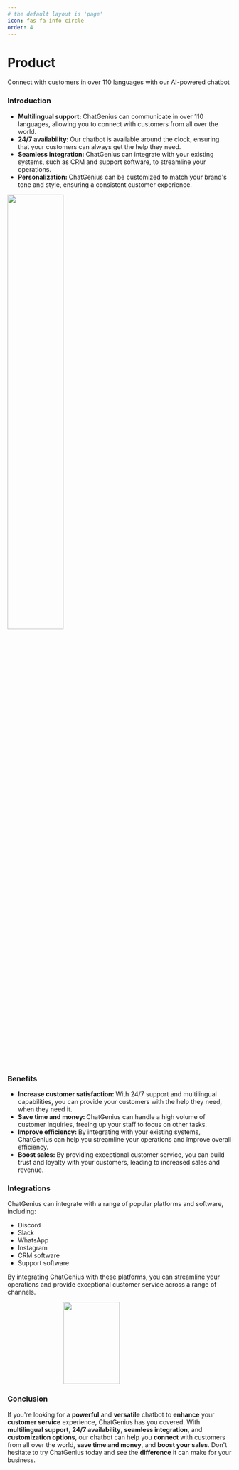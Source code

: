 ```yaml
---
# the default layout is 'page'
icon: fas fa-info-circle
order: 4
---
```


<style>
	.center {
  display: block;
  margin-left: auto;
  margin-right: auto;
  width: 50%;
}
</style>
# Product

Connect with customers in over 110 languages with our AI-powered chatbot

### Introduction

<div class="row justify-content-center investors">
  <ul>
    <li><b>Multilingual support: </b>ChatGenius can communicate in over 110 languages, allowing you to connect with customers from all over the world.</li>
    <li><b>24/7 availability: </b>Our chatbot is available around the clock, ensuring that your customers can always get the help they need.</li>
    <li><b>Seamless integration: </b>ChatGenius can integrate with your existing systems, such as CRM and support software, to streamline your operations.</li>
    <li><b>Personalization: </b>ChatGenius can be customized to match your brand's tone and style, ensuring a consistent customer experience.</li>
  </ul>

  <img src="https://chatgenius.one/static/Gfx/flags-transparent.png" style="width: 50%; margin: auto" data-aos="fade" data-aos-duration="500" data-aos-easing="ease-in" class="aos-init aos-animate">
</div>

### Benefits

<div class="row justify-content-center investors">
  <ul>
    <li><b>Increase customer satisfaction: </b>With 24/7 support and multilingual capabilities, you can provide your customers with the help they need, when they need it.</li>
    <li><b>Save time and money: </b>ChatGenius can handle a high volume of customer inquiries, freeing up your staff to focus on other tasks.</li>
    <li><b>Improve efficiency: </b>By integrating with your existing systems, ChatGenius can help you streamline your operations and improve overall efficiency.</li>
    <li><b>Boost sales: </b>By providing exceptional customer service, you can build trust and loyalty with your customers, leading to increased sales and revenue.</li>
  </ul>
</div>

### Integrations

<div class="justify-content-center investors">
  <p>ChatGenius can integrate with a range of popular platforms and software, including:</p>
  <ul>
    <li>Discord</li>
    <li>Slack</li>
    <li>WhatsApp</li>
    <li>Instagram</li>
    <li>CRM software</li>
    <li>Support software</li>
  </ul>


  <p>By integrating ChatGenius with these platforms, you can streamline your operations and provide exceptional customer service across a range of channels.</p>
  <img width="300px" height="184px" class="center" src="https://chatgenius.one/static/Gfx/integrations.png">
</div>

### Conclusion

<div class="row justify-content-center investors">
  <p>If you're looking for a <b>powerful</b> and <b>versatile</b> chatbot to <b>enhance</b> your <b>customer service</b> experience, ChatGenius has you covered. With <b>multilingual support</b>, <b>24/7 availability</b>, <b>seamless integration</b>, and <b>customization options</b>, our chatbot can help you <b>connect</b> with customers from all over the world, <b>save time and money</b>, and <b>boost your sales</b>. Don't hesitate to try ChatGenius today and see the <b>difference</b> it can make for your business.</p>
</div>
